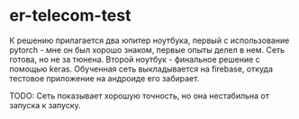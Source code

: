 # er-telecom-test

К решению прилагается два юпитер ноутбука, первый с использование pytorch - мне он был хорошо знаком, первые опыты делел в нем. Сеть готова, но не за тюнена. Второй ноутбук - финальное решение с помощью keras.
Обученная сеть выкладывается на firebase, откуда тестовое приложение на андроиде его забирает.

TODO: Сеть показывает хорошую точность, но она нестабильна от запуска к запуску.
